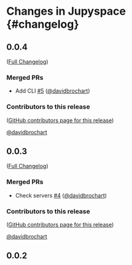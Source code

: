 # Changes in Jupyspace {#changelog}

<!-- <START NEW CHANGELOG ENTRY> -->

## 0.0.4

([Full Changelog](https://github.com/davidbrochart/jupyspace/compare/v0.0.3...1495da728601d22e9be567962addbf397c5c505f))

### Merged PRs

- Add CLI [#5](https://github.com/davidbrochart/jupyspace/pull/5) ([@davidbrochart](https://github.com/davidbrochart))

### Contributors to this release

([GitHub contributors page for this release](https://github.com/davidbrochart/jupyspace/graphs/contributors?from=2023-04-21&to=2023-04-21&type=c))

[@davidbrochart](https://github.com/search?q=repo%3Adavidbrochart%2Fjupyspace+involves%3Adavidbrochart+updated%3A2023-04-21..2023-04-21&type=Issues)

<!-- <END NEW CHANGELOG ENTRY> -->

## 0.0.3

([Full Changelog](https://github.com/davidbrochart/jupyspace/compare/0.0.2...b44a7feead69173355c1518ab9bc8072d34f7627))

### Merged PRs

- Check servers [#4](https://github.com/davidbrochart/jupyspace/pull/4) ([@davidbrochart](https://github.com/davidbrochart))

### Contributors to this release

([GitHub contributors page for this release](https://github.com/davidbrochart/jupyspace/graphs/contributors?from=2023-04-20&to=2023-04-21&type=c))

[@davidbrochart](https://github.com/search?q=repo%3Adavidbrochart%2Fjupyspace+involves%3Adavidbrochart+updated%3A2023-04-20..2023-04-21&type=Issues)

## 0.0.2
